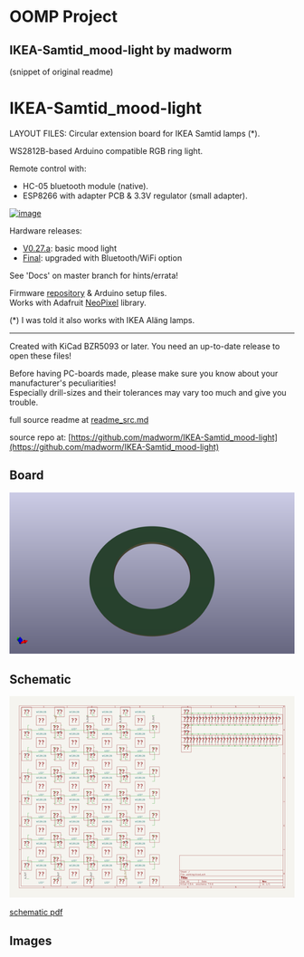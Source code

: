 # OOMP Project  
## IKEA-Samtid_mood-light  by madworm  
  
(snippet of original readme)  
  
  
IKEA-Samtid_mood-light  
======================  
  
LAYOUT FILES: Circular extension board for IKEA Samtid lamps (*).  
  
WS2812B-based Arduino compatible RGB ring light.   
  
Remote control with:  
  
* HC-05 bluetooth module (native).  
* ESP8266 with adapter PCB & 3.3V regulator (small adapter).  
  
[![image](/Docs/V027a_lit-up.jpg)](/Docs/V027a_lit-up.jpg)  
  
  
Hardware releases:   
  
* [V0.27.a](https://github.com/madworm/IKEA-Samtid_mood-light/releases/tag/V0.27.a): basic mood light  
* [Final](https://github.com/madworm/IKEA-Samtid_mood-light/releases/tag/Final): upgraded with Bluetooth/WiFi option  
  
See 'Docs' on master branch for hints/errata!  
  
Firmware [repository](https://github.com/madworm/IKEA-Samtid_mood-light_FW) & Arduino setup files.  
Works with Adafruit [NeoPixel](https://github.com/adafruit/Adafruit_NeoPixel) library.  
  
  
(*) I was told it also works with IKEA Aläng lamps.  
  
  
---  
  
Created with KiCad BZR5093 or later. You need an up-to-date release to open these files!  
  
Before having PC-boards made, please make sure you know about your manufacturer's peculiarities!  
Especially drill-sizes and their tolerances may vary too much and give you trouble.  
  
  
  full source readme at [readme_src.md](readme_src.md)  
  
source repo at: [https://github.com/madworm/IKEA-Samtid_mood-light](https://github.com/madworm/IKEA-Samtid_mood-light)  
## Board  
  
[![working_3d.png](working_3d_600.png)](working_3d.png)  
## Schematic  
  
[![working_schematic.png](working_schematic_600.png)](working_schematic.png)  
  
[schematic pdf](working_schematic.pdf)  
## Images  

